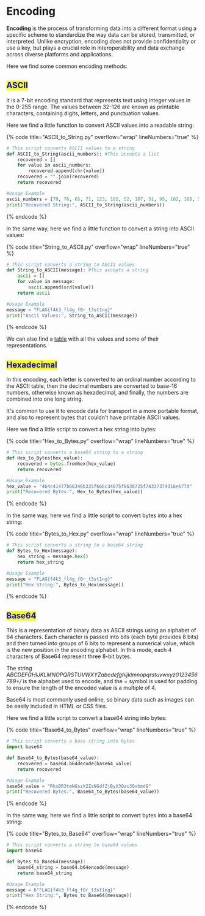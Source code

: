 # Encoding

**Encoding** is the process of transforming data into a different format using a specific scheme to standardize the way data can be stored, transmitted, or interpreted. Unlike encryption, encoding does not provide confidentiality or use a key, but plays a crucial role in interoperability and data exchange across diverse platforms and applications.

Here we find some common encoding methods:

## <mark style="color:blue;">ASCII</mark>

It is a 7-bit encoding standard that represents text using integer values in the 0-255 range. The values between 32-126 are known as printable characters, containing digits, letters, and punctuation values.

Here we find a little function to convert ASCII values into a readable string:

{% code title="ASCII_to_String.py" overflow="wrap" lineNumbers="true" %}
```python
# This script converts ASCII values to a string
def ASCII_to_String(ascii_numbers): #This accepts a list
    recovered = []
    for value in ascii_numbers:
        recovered.append(chr(value))
    recovered = "".join(recovered)
    return recovered

#Usage Example
ascii_numbers = [70, 76, 65, 71, 123, 102, 52, 107, 51, 95, 102, 108, 52, 103, 95, 102, 48, 114, 95, 116, 51, 115, 116, 49, 110, 103, 125]   
print("Recovered String:", ASCII_to_String(ascii_numbers))
```
{% endcode %}

In the same way, here we find a little function to convert a string into ASCII values:

{% code title="String_to_ASCII.py" overflow="wrap" lineNumbers="true" %}
```python
# This script converts a string to ASCII values
def String_to_ASCII(message): #This accepts a string
    ascii = []
    for value in message:
        ascii.append(ord(value))
    return ascii

#Usage Example
message = "FLAG{f4k3_fl4g_f0r_t3st1ng}"
print("Ascii Values:", String_to_ASCII(message))
```
{% endcode %}

We can also find a [table](https://www.rapidtables.com/code/text/ascii-table.html) with all the values and some of their representations.

## <mark style="color:blue;">Hexadecimal</mark>

In this encoding, each letter is converted to an ordinal number according to the ASCII table, then the decimal numbers are converted to base-16 numbers, otherwise known as hexadecimal, and finally, the numbers are combined into one long string.

It's common to use it to encode data for transport in a more portable format, and also to represent bytes that couldn't have printable ASCII values.

Here we find a little script to convert a hex string into bytes:

{% code title="Hex_to_Bytes.py" overflow="wrap" lineNumbers="true" %}
```python
# This script converts a base64 string to a string
def Hex_to_Bytes(hex_value):
    recovered = bytes.fromhex(hex_value)
    return recovered

#Usage Example
hex_value = "464c41477b66346b335f666c34675f6630725f74337374316e677d"
print("Recovered Bytes:", Hex_to_Bytes(hex_value))
```
{% endcode %}

In the same way, here we find a little script to convert bytes into a hex string:

{% code title="Bytes_to_Hex.py" overflow="wrap" lineNumbers="true" %}
```python
# This script converts a string to a base64 string
def Bytes_to_Hex(message):
    hex_string = message.hex()
    return hex_string

#Usage Example
message = "FLAG{f4k3_fl4g_f0r_t3st1ng}"
print("Hex String:", Bytes_to_Hex(message))
```
{% endcode %}

## <mark style="color:blue;">Base64</mark>

This is a representation of binary data as ASCII strings using an alphabet of 64 characters. Each character is passed into bits (each byte provides 8 bits) and then turned into groups of 6 bits to represent a numerical value, which is the new position in the encoding alphabet. In this mode, each 4 characters of Base64 represent three 8-bit bytes.

The string _ABCDEFGHIJKLMNOPQRSTUVWXYZabcdefghijklmnopqrstuvwxyz0123456789+/_ is the alphabet used to encode, and the _=_ symbol is used for padding to ensure the length of the encoded value is a multiple of 4.

Base64 is most commonly used online, so binary data such as images can be easily included in HTML or CSS files.

Here we find a little script to convert a base64 string into bytes:

{% code title="Base64_to_Bytes" overflow="wrap" lineNumbers="true" %}
```python
# This script converts a base string into bytes       
import base64

def Base64_to_Bytes(base64_value):
    recovered = base64.b64decode(base64_value)
    return recovered

#Usage Example
base64_value = "RkxBR3tmNGszX2ZsNGdfZjByX3Qzc3Qxbmd9"
print("Recovered Bytes:", Base64_to_Bytes(base64_value))
```
{% endcode %}

In the same way, here we find a little script to convert bytes into a base64 string:

{% code title="Bytes_to_Base64" overflow="wrap" lineNumbers="true" %}
```python
# This script converts a string to base64 values
import base64

def Bytes_to_Base64(message):
    base64_string = base64.b64encode(message)
    return base64_string

#Usage Example
message = b"FLAG{f4k3_fl4g_f0r_t3st1ng}"
print("Hex String:", Bytes_to_Base64(message))
```
{% endcode %}

